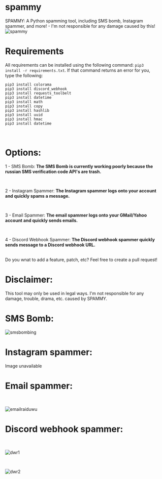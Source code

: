 # spammy
SPAMMY: A Python spamming tool, including SMS bomb, Instagram spammer, and more! - I'm not responsible for any damage caused by this!
<br>
![spammy](https://scontent-amt2-1.cdninstagram.com/v/t51.2885-15/e15/s640x640/135711970_1353439581693323_500692935220049881_n.jpg?_nc_ht=scontent-amt2-1.cdninstagram.com&_nc_ohc=ONSt2Ru_73YAX9NTl3G&oh=b1ec49af53fbea60b95104544edb7e74&oe=601F3873)
<br>

# Requirements
All requirements can be installed using the following command: `pip3 install -r requirements.txt`.
If that command returns an error for you, type the following:
```
pip3 install colorama
pip3 install discord_webhook
pip3 install requests_toolbelt
pip3 install datetime
pip3 install math
pip3 install copy
pip3 install hashlib
pip3 install uuid
pip3 install hmac
pip3 install datetime
```
<br>

# Options:
1 - SMS Bomb: **The SMS Bomb is currently working poorly because the russian SMS verification code API's are trash.**

<br>

2 - Instagram Spammer: **The Instagram spammer logs onto your account and quickly spams a message.**

<br>

3 - Email Spammer: **The email spammer logs onto your GMail/Yahoo account and quickly sends emails.**

<br>

4 - Discord Webhook Spammer: **The Discord webhook spammer quickly sends message to a Discord webhook URL.**

<br>
Do you wnat to add a feature, patch, etc? Feel free to create a pull request!
<br>

# Disclaimer:
This tool may only be used in legal ways. I'm not responsible for any damage, trouble, drama, etc. caused by SPAMMY.
<br>

# SMS Bomb:
![smsbombing](https://scontent-amt2-1.cdninstagram.com/v/t51.2885-15/e15/s640x640/136487035_401769114270429_1832631161385436379_n.jpg?_nc_ht=scontent-amt2-1.cdninstagram.com&_nc_cat=109&_nc_ohc=m1PqImz0D2kAX_YWvwf&tp=1&oh=ab7658527bd9ecf33e88f1fa357c8819&oe=601ECFE7&ig_cache_key=MjQ4MDk3MjEwMDcyMTc3NDI4OA%3D%3D.2)
<br>

# Instagram spammer:
Image unavailable
<br>

# Email spammer:
<br>

![emailraiduwu](https://scontent-amt2-1.cdninstagram.com/v/t51.2885-15/fr/e15/s1080x1080/136070983_156006496025250_6065880667696889179_n.jpg?_nc_ht=scontent-amt2-1.cdninstagram.com&_nc_cat=106&_nc_ohc=E9dkhotc_i8AX8loBLu&tp=1&oh=8aa623667bdafb1cdea3a596ed2b817f&oe=601F6F2D&ig_cache_key=MjQ4MDk3NzQwMDE0MTE2MzQ5Mw%3D%3D.2)
<br>

# Discord webhook spammer:
<br>

![dwr1](https://scontent-amt2-1.cdninstagram.com/v/t51.2885-15/fr/e15/s1080x1080/135702213_308551643932405_314997531039222847_n.jpg?_nc_ht=scontent-amt2-1.cdninstagram.com&_nc_cat=101&_nc_ohc=7MUlnlPqATAAX_vF9ub&tp=1&oh=7c1a26bc704eda711cc49bb2cea73ca3&oe=60211E76&ig_cache_key=MjQ4MDk3OTI2OTI0MDQwOTU5Nw%3D%3D.2)

<br>

![dwr2](https://scontent-ams4-1.cdninstagram.com/v/t51.2885-15/fr/e15/s1080x1080/135430315_249680123177692_7306081752954105870_n.jpg?_nc_ht=scontent-ams4-1.cdninstagram.com&_nc_cat=104&_nc_ohc=RFvzzMZ2I3MAX8iznOL&tp=1&oh=b86d6b0b23ef1001d38a9f9fab5cdabc&oe=602030A2&ig_cache_key=MjQ4MDk4MDc3NTQwNjQ2ODM3MQ%3D%3D.2)
